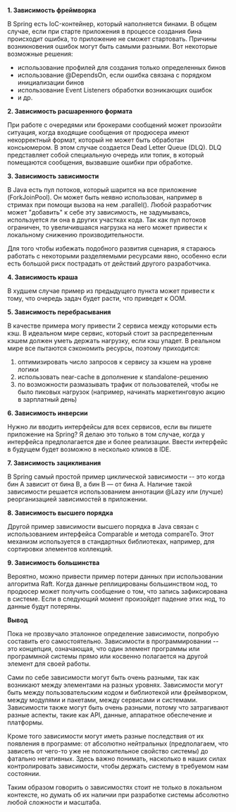 **1. Зависимость фреймворка**

В Spring есть IoC-контейнер, который наполняется бинами. В общем случае, если при старте приложения в процессе создания бина происходит ошибка, то приложение не сможет стартовать. Причины возникновения ошибок могут быть самыми разными. Вот некоторые возможные решения:
* использование профилей для создания только определенных бинов
* использование @DependsOn, если ошибка связана с порядком инициализации бинов
* использование Event Listeners обработки возникающих ошибок
* и др.

**2. Зависимость расшаренного формата**

При работе с очередями или брокерами сообщений может произойти ситуация, когда входящие сообщения от продюсера имеют некорректный формат, который не может быть обработан консьюмером. В этом случае создается Dead Letter Queue (DLQ). DLQ представляет собой специальную очередь или топик, в который помещаются сообщения, вызвавшие ошибки при обработке.

**3. Зависимость зависимости**

В Java есть пул потоков, который шарится на все приложение (ForkJoinPool). Он может быть неявно использован, например в стримах при помощи вызова на нем .parallel(). Любой разработчик может "добавить" к себе эту зависимость, не задумываясь, используется ли она в других участках кода. Так как пул потоков ограничен, то увеличившаяся нагрузка на него может привести к локальному снижению производительности.

Для того чтобы избежать подобного развития сценария, я стараюсь работать с некоторыми разделяемыми ресурсами явно, особенно если есть большой риск пострадать от действий другого разработчика.

**4. Зависимость краша**

В худшем случае пример из предыдущего пункта может привести к тому, что очередь задач будет расти, что приведет к OOM.

**5. Зависимость перебрасывания**

В качестве примера могу привести 2 сервиса между которыми есть кэш. В идеальном мире сервис, который стоит за распределенным кэшем должен уметь держать нагрузку, если кэш упадет. В реальном мире все пытаются сэкономить ресурсы, поэтому приходится:
1) оптимизировать число запросов к сервису за кэшем на уровне логики
2) использовать near-cache в дополнение к standalone-решению
3) по возможности размазывать трафик от пользователей, чтобы не было пиковых нагрузок (например, начинать маркетинговую акцию в зарплатный день)

**6. Зависимость инверсии**

Нужно ли вводить интерфейсы для всех сервисов, если вы пишете приложение на Spring? Я делаю это только в том случае, когда у интерфейса предполагается две и более реализации. Ввести интерфейс в будущем будет возможно в несколько кликов в IDE.

**7. Зависимость зацикливания**

В Spring самый простой пример циклической зависимости -- это когда бин A зависит от бина B, а бин B — от бина A. Наличие такой зависимости решается использованием аннотации @Lazy или (лучше) реорганизацией зависимостей в приложении. 

**8. Зависимость высшего порядка**

Другой пример зависимости высшего порядка в Java связан с использованием интерфейса Comparable и метода compareTo. Этот механизм используется в стандартных библиотеках, например, для сортировки элементов коллекций.

**9. Зависимость большинства**

Вероятно, можно привести пример потери данных при использовании алгоритма Raft. Когда данные реплицированы большинством нод, то продюсер может получить сообщение о том, что запись зафиксирована в системе. Если в следующий момент произойдет падение этих нод, то данные будут потеряны.

**Вывод**

Пока не прозвучало эталонное определение зависимости, попробую составить его самостоятельно. Зависимости в программировании -- это концепция, означающая, что один элемент программы или программной системы прямо или косвенно полагается на другой элемент для своей работы. 

Сами по себе зависимости могут быть очень разными, так как возникают между элементами на разных уровнях. Зависимости могут быть между пользовательским кодом и библиотекой или фреймворком, между модулями и пакетами, между сервисами и системами. Зависимости также могут быть очень разными, потому что затрагивают разные аспекты, такие как API, данные, аппаратное обеспечение и платформы.

Кроме того зависимости могут иметь разные последствия от их появления в программе: от абсолютно нейтральных (предполагаем, что зависеть от чего-то уже не положительное свойство системы) до фатально негативных. Здесь важно понимать, насколько в наших силах контролировать зависимости, чтобы держать систему в требуемом нам состоянии.

Таким образом говорить о зависимостях стоит не только в локальном контексте, но думать об их наличии при разработке системы абсолютно любой сложности и масштаба.